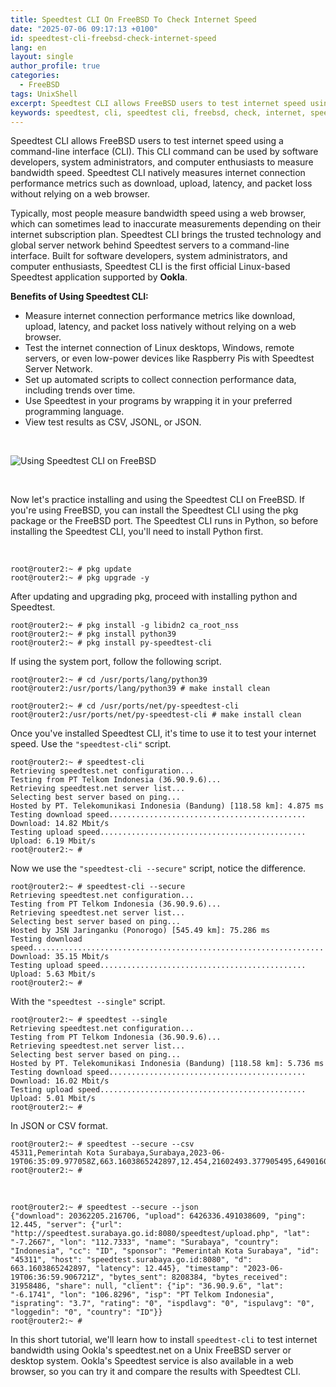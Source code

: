 ```yaml
---
title: Speedtest CLI On FreeBSD To Check Internet Speed
date: "2025-07-06 09:17:13 +0100"
id: speedtest-cli-freebsd-check-internet-speed
lang: en
layout: single
author_profile: true
categories:
  - FreeBSD
tags: UnixShell
excerpt: Speedtest CLI allows FreeBSD users to test internet speed using a command-line interface (CLI). This CLI command can be used by software developers, system administrators, and computer enthusiasts to measure bandwidth speed
keywords: speedtest, cli, speedtest cli, freebsd, check, internet, speed, bandwith, queu
---
```


Speedtest CLI allows FreeBSD users to test internet speed using a command-line interface (CLI). This CLI command can be used by software developers, system administrators, and computer enthusiasts to measure bandwidth speed. Speedtest CLI natively measures internet connection performance metrics such as download, upload, latency, and packet loss without relying on a web browser.

Typically, most people measure bandwidth speed using a web browser, which can sometimes lead to inaccurate measurements depending on their internet subscription plan. Speedtest CLI brings the trusted technology and global server network behind Speedtest servers to a command-line interface. Built for software developers, system administrators, and computer enthusiasts, Speedtest CLI is the first official Linux-based Speedtest application supported by **Ookla**.

**Benefits of Using Speedtest CLI:**

- Measure internet connection performance metrics like download, upload, latency, and packet loss natively without relying on a web browser.
- Test the internet connection of Linux desktops, Windows, remote servers, or even low-power devices like Raspberry Pis with Speedtest Server Network.
- Set up automated scripts to collect connection performance data, including trends over time.
- Use Speedtest in your programs by wrapping it in your preferred programming language.
- View test results as CSV, JSONL, or JSON.

<br/>

![Using Speedtest CLI on FreeBSD](https://gitlab.com/unixbsdshell/unixbsdshell.gitlab.io/-/raw/main/images/13Using_Speedtest_CLI_on_FreeBSD.jpg)

<br/>


Now let's practice installing and using the Speedtest CLI on FreeBSD.
If you're using FreeBSD, you can install the Speedtest CLI using the pkg package or the FreeBSD port. The Speedtest CLI runs in Python, so before installing the Speedtest CLI, you'll need to install Python first.

<br/>

```console
root@router2:~ # pkg update
root@router2:~ # pkg upgrade -y
```

After updating and upgrading pkg, proceed with installing python and Speedtest.


```console
root@router2:~ # pkg install -g libidn2 ca_root_nss
root@router2:~ # pkg install python39
root@router2:~ # pkg install py-speedtest-cli
```

If using the system port, follow the following script.


```console
root@router2:~ # cd /usr/ports/lang/python39
root@router2:/usr/ports/lang/python39 # make install clean

root@router2:~ # cd /usr/ports/net/py-speedtest-cli
root@router2:/usr/ports/net/py-speedtest-cli # make install clean
```

Once you've installed Speedtest CLI, it's time to use it to test your internet speed. Use the `"speedtest-cli"` script.


```console
root@router2:~ # speedtest-cli
Retrieving speedtest.net configuration...
Testing from PT Telkom Indonesia (36.90.9.6)...
Retrieving speedtest.net server list...
Selecting best server based on ping...
Hosted by PT. Telekomunikasi Indonesia (Bandung) [118.58 km]: 4.875 ms
Testing download speed............................................
Download: 14.82 Mbit/s
Testing upload speed..............................................
Upload: 6.19 Mbit/s
root@router2:~ #
```

Now we use the `"speedtest-cli --secure"` script, notice the difference.


```console
root@router2:~ # speedtest-cli --secure
Retrieving speedtest.net configuration...
Testing from PT Telkom Indonesia (36.90.9.6)...
Retrieving speedtest.net server list...
Selecting best server based on ping...
Hosted by JSN Jaringanku (Ponorogo) [545.49 km]: 75.286 ms
Testing download speed.................................................................
Download: 35.15 Mbit/s
Testing upload speed..............................................
Upload: 5.63 Mbit/s
root@router2:~ #
```

With the `"speedtest --single"` script.


```
root@router2:~ # speedtest --single
Retrieving speedtest.net configuration...
Testing from PT Telkom Indonesia (36.90.9.6)...
Retrieving speedtest.net server list...
Selecting best server based on ping...
Hosted by PT. Telekomunikasi Indonesia (Bandung) [118.58 km]: 5.736 ms
Testing download speed............................................
Download: 16.02 Mbit/s
Testing upload speed..............................................
Upload: 5.01 Mbit/s
root@router2:~ #
```

In JSON or CSV format.


```console
root@router2:~ # speedtest --secure --csv
45311,Pemerintah Kota Surabaya,Surabaya,2023-06-19T06:35:09.977058Z,663.1603865242897,12.454,21602493.377905495,6490160.553338757,,36.90.9.6
root@router2:~ #
```
<br/>

```console
root@router2:~ # speedtest --secure --json
{"download": 20362205.216706, "upload": 6426336.491038609, "ping": 12.445, "server": {"url": "http://speedtest.surabaya.go.id:8080/speedtest/upload.php", "lat": "-7.2667", "lon": "112.7333", "name": "Surabaya", "country": "Indonesia", "cc": "ID", "sponsor": "Pemerintah Kota Surabaya", "id": "45311", "host": "speedtest.surabaya.go.id:8080", "d": 663.1603865242897, "latency": 12.445}, "timestamp": "2023-06-19T06:36:59.906721Z", "bytes_sent": 8208384, "bytes_received": 31958486, "share": null, "client": {"ip": "36.90.9.6", "lat": "-6.1741", "lon": "106.8296", "isp": "PT Telkom Indonesia", "isprating": "3.7", "rating": "0", "ispdlavg": "0", "ispulavg": "0", "loggedin": "0", "country": "ID"}}
root@router2:~ #
```

In this short tutorial, we'll learn how to install `speedtest-cli` to test internet bandwidth using Ookla's speedtest.net on a Unix FreeBSD server or desktop system. Ookla's Speedtest service is also available in a web browser, so you can try it and compare the results with Speedtest CLI.
